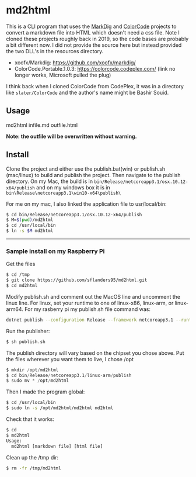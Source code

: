 # md2html

This is a CLI program that uses the [MarkDig][MARKDIG] and [ColorCode][COLORCODE] projects to convert a markdown file into HTML which doesn't need a css file. Note I cloned these projects roughly back in 2019, so the code bases are probably a bit different now. I did not provide the source here but instead provided the two DLL's in the resources directory.

- xoofx/Markdig: https://github.com/xoofx/markdig/
- ColorCode.Portable.1.0.3: https://colorcode.codeplex.com/ (link no longer works, Microsoft pulled the plug)

I think back when I cloned ColorCode from CodePlex, it was in a directory like `slater/ColorCode` and the author's name might be Bashir Souid.

## Usage

md2html infile.md outfile.html

**Note: the outfile will be overwritten without warning.**

## Install

Clone the project and either use the publish.bat(win) or publish.sh (mac/linux) to build and publish the project. Then navigate to the publish directory. On my Mac, the build is in `bin/Release/netcoreapp3.1/osx.10.12-x64/publish` and on my windows box it is in `bin\Release\netcoreapp3.1\win10-x64\publish\`

For me on my mac, I also linked the application file to usr/local/bin:

```sh
$ cd bin/Release/netcoreapp3.1/osx.10.12-x64/publish
$ M=$(pwd)/md2html
$ cd /usr/local/bin
$ ln -s $M md2html
```

---

### Sample install on my Raspberry Pi

Get the files

```sh
$ cd /tmp
$ git clone https://github.com/sflanders95/md2html.git
$ cd md2html
```

Modify publish.sh and comment out the MacOS line and uncomment the linux line. For linux, set your runtime to one of linux-x86, linux-arm, or linux-arm64. For my rasberry pi my publish.sh file command was:

```sh
dotnet publish --configuration Release --framework netcoreapp3.1 --runtime linux-arm --self-contained true md2html.csproj
```

Run the publisher:

```sh
$ sh publish.sh
```

The publish directory will vary based on the chipset you chose above. Put the files wherever you want them to live, I chose /opt

```s
$ mkdir /opt/md2html
$ cd bin/Release/netcoreapp3.1/linux-arm/publish
$ sudo mv * /opt/md2html
```

Then I made the program global:

```sh
$ cd /usr/local/bin
$ sudo ln -s /opt/md2html/md2html md2html
```

Check that it works:

```sh
$ cd
$ md2html
Usage:
  md2html [markdown file] [html file]
```

Clean up the /tmp dir:

```sh
$ rm -fr /tmp/md2html
```




[MARKDIG]: https://github.com/xoofx/markdig/
[COLORCODE]: https://colorcode.codeplex.com/
